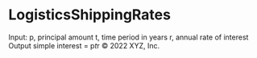# LogisticsShippingRates
Input:
   p, principal amount
   t, time period in years
   r, annual rate of interest
Output
   simple interest = p*t*r
© 2022 XYZ, Inc.
